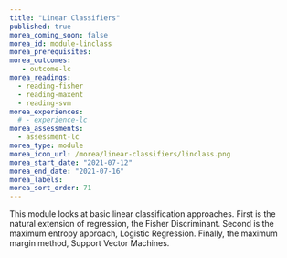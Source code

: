 ```yaml
---
title: "Linear Classifiers"
published: true
morea_coming_soon: false
morea_id: module-linclass
morea_prerequisites:
morea_outcomes:
   - outcome-lc
morea_readings:
  - reading-fisher
  - reading-maxent
  - reading-svm
morea_experiences:
  # - experience-lc
morea_assessments:
  - assessment-lc
morea_type: module
morea_icon_url: /morea/linear-classifiers/linclass.png
morea_start_date: "2021-07-12"
morea_end_date: "2021-07-16"
morea_labels:
morea_sort_order: 71
---
```


This module looks at basic linear classification approaches. First is
the natural extension of regression, the Fisher Discriminant. Second
is the maximum entropy approach, Logistic Regression. Finally, the maximum
margin method, Support Vector Machines. 
